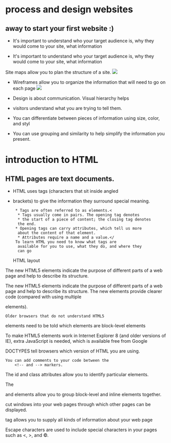# process and design  websites 

## away to start your first website :) 


* It's important to understand who your target audience  is, why they would come to your site, what information


 * It's important to understand who your target audience  is, why they would come to your site, what information
      
 Site maps allow you to plan the structure of a site.
            <img src="home.PNG">
        
* Wireframes allow you to organize the information that will need to go on each page <img src="2.PNG">
      
 * Design is about communication. Visual hierarchy helps
* visitors understand what you are trying to tell them.
       
* You can differentiate between pieces of information
            using size, color, and styl
* You can use grouping and similarity to help simplify    the information you present.
    

 # introduction to HTML
## HTML pages are text documents. 
* HTML uses tags (characters that sit inside angled

* brackets) to give the information they surround special meaning.

       * Tags are often referred to as elements.<
        * Tags usually come in pairs. The opening tag denotes
        * the start of a piece of content; the closing tag denotes
        the end.
       * Opening tags can carry attributes, which tell us more
        about the content of that element.
        * Attributes require a name and a value.</
       To learn HTML you need to know what tags are
        available for you to use, what they do, and where they
        can go





    HTML layout 

The new HTML5 elements indicate the purpose of
    different parts of a web page and help to describe
    its structure.

 The new HTML5 elements indicate the purpose of
different parts of a web page and help to describe
its structure. The new elements provide clearer code (compared
with using multiple <div> elements).

 
    Older browsers that do not understand HTML5
elements need to be told which elements are
block-level elements

 To make HTML5 elements work in Internet Explorer 8
(and older versions of IE), extra JavaScript is needed,
which is available free from Google


DOCTYPES tell browsers which version of HTML you
        are using.

    You can add comments to your code between the
        <!-- and --> markers.

  The id and class attributes allow you to identify
        particular elements.

The <div> and <span> elements allow you to group
        block-level and inline elements together.


<iframes> cut windows into your web pages through
        which other pages can be displayed.

  
 tag allows you to supply all kinds of
   information about your web page <meta> 


   Escape characters are used to include special
    characters in your pages such as <, >, and ©.
   
